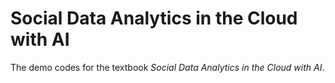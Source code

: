 # Social Data Analytics in the Cloud with AI

The demo codes for the textbook *Social Data Analytics in the Cloud with AI*.

